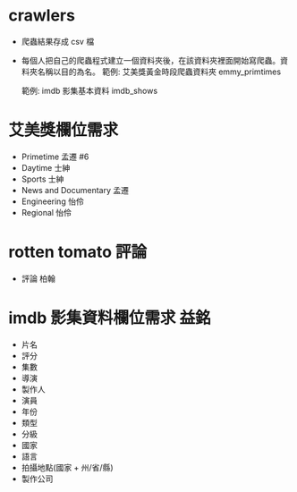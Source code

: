 # crawlers
* 爬蟲結果存成 csv 檔

* 每個人把自己的爬蟲程式建立一個資料夾後，在該資料夾裡面開始寫爬蟲。資料夾名稱以目的為名。
  範例: 艾美獎黃金時段爬蟲資料夾
  emmy_primtimes

  範例: imdb 影集基本資料
  imdb_shows
  
# 艾美獎欄位需求
* Primetime 孟遷 #6
* Daytime 士紳
* Sports 士紳
* News and Documentary 孟遷
* Engineering 怡伶
* Regional 怡伶

# rotten tomato 評論

 * 評論 柏翰

# imdb 影集資料欄位需求 益銘

* 片名
* 評分
* 集數
* 導演
* 製作人
* 演員
* 年份
* 類型
* 分級
* 國家
* 語言
* 拍攝地點(國家 + 州/省/縣)
* 製作公司
